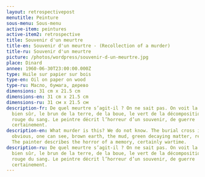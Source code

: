 ```yaml
---
layout: retrospectivepost
menutitle: Peinture
sous-menu: Sous-menu
active-item: peintures
active-item2: retrospective
title: Souvenir d'un meurtre
title-en: Souvenir d'un meurtre - (Recollection of a murder)
title-ru: Souvenir d'un meurtre
picture: /photos/wordpress/souvenir-d-un-meurtre.jpg
place: Dinard
annee: 1960-06-30T23:00:00.000Z
type: Huile sur papier sur bois
type-en: Oil on paper on wood
type-ru: Масло, бумага, дерево
dimensions: 31 cm x 21.5 cm
dimensions-en: 31 cm x 21.5 cm
dimensions-ru: 31 см x 21.5 см
description-fr: De quel meurtre s’agit-il ? On ne sait pas. On voit la croix
  bien sûr, le brun de la terre, de la boue, le vert de la décomposition, le
  rouge du sang. Le peintre décrit l’horreur d’un souvenir, de guerre
  certainement.
description-en: What murder is this? We do not know. The burial cross is
  obvious, one can see, brown earth, the mud, green decaying matter, red blood.
  The painter describes the horror of a memory, certainly wartime.
description-ru: De quel meurtre s’agit-il ? On ne sait pas. On voit la croix
  bien sûr, le brun de la terre, de la boue, le vert de la décomposition, le
  rouge du sang. Le peintre décrit l’horreur d’un souvenir, de guerre
  certainement.
---
```

